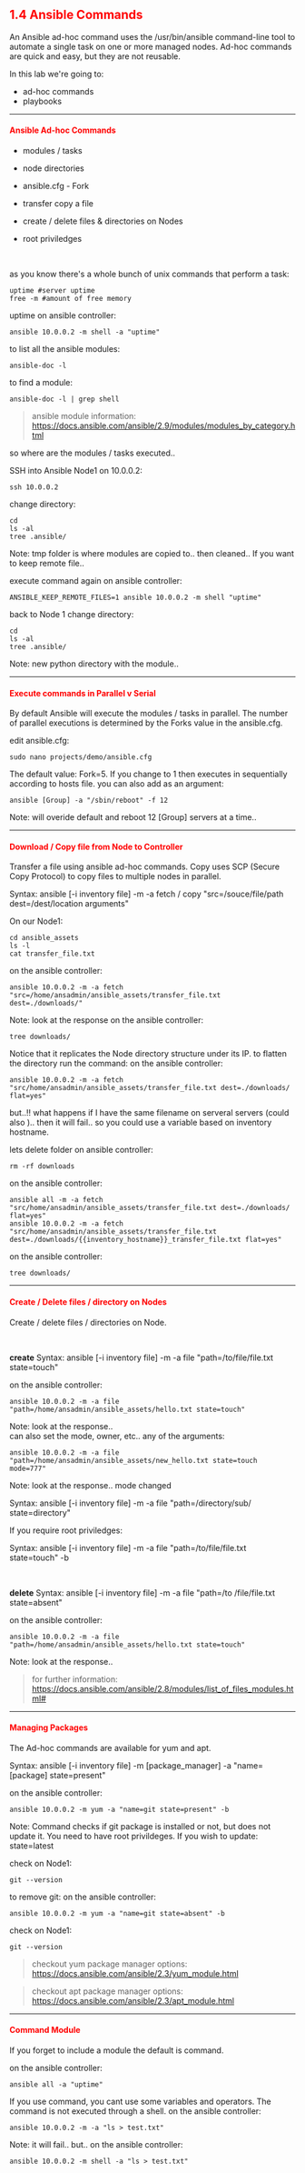 ## <font color='red'>1.4 Ansible Commands</font>
An Ansible ad-hoc command uses the /usr/bin/ansible command-line tool to automate a single task on one or more managed nodes. Ad-hoc commands are quick and easy, but they are not reusable.  

In this lab we're going to:
* ad-hoc commands
* playbooks

---

#### <font color='red'>Ansible Ad-hoc Commands</font>
* modules / tasks
* node directories
* ansible.cfg - Fork

* transfer copy a file
* create / delete files & directories on Nodes
* root priviledges

</br>

as you know there's a whole bunch of unix commands that perform a task:
```
uptime #server uptime
free -m #amount of free memory
```
uptime on ansible controller:
```
ansible 10.0.0.2 -m shell -a "uptime"
```
to list all the ansible modules:
```
ansible-doc -l
```
to find a module:
```
ansible-doc -l | grep shell
```

  > ansible module information: https://docs.ansible.com/ansible/2.9/modules/modules_by_category.html

so where are the modules / tasks executed..

SSH into Ansible Node1 on 10.0.0.2:
```
ssh 10.0.0.2
```
change directory:
```
cd
ls -al
tree .ansible/
```
Note: tmp folder is where modules are copied to..  then cleaned..
If you want to keep remote file..

execute command again on ansible controller:
```
ANSIBLE_KEEP_REMOTE_FILES=1 ansible 10.0.0.2 -m shell "uptime"
```
back to Node 1 change directory:
```
cd
ls -al
tree .ansible/
```
Note: new python directory with the module..

---

#### <font color='red'>Execute commands in Parallel v Serial</font>
By default Ansible will execute the modules / tasks in parallel.  The number of parallel executions is determined by the Forks value in the ansible.cfg.

edit ansible.cfg:
```
sudo nano projects/demo/ansible.cfg
```
The default value: Fork=5. If you change to 1 then executes in sequentially according to hosts file.
you can also add as an argument:
```
ansible [Group] -a "/sbin/reboot" -f 12
```
Note: will overide default and reboot 12 [Group] servers at a time..

---

#### <font color='red'>Download / Copy file from Node to Controller</font>
Transfer a file using ansible ad-hoc commands. Copy uses SCP (Secure Copy Protocol) to copy files to multiple nodes in parallel.

Syntax: ansible [-i inventory file] <servers> -m -a fetch / copy "src=/souce/file/path  dest=/dest/location arguments"

On our Node1:
```
cd ansible_assets
ls -l
cat transfer_file.txt
```
on the ansible controller:
```
ansible 10.0.0.2 -m -a fetch "src=/home/ansadmin/ansible_assets/transfer_file.txt dest=./downloads/"
```
Note: look at the response
on the ansible controller:
```
tree downloads/
```
Notice that it replicates the Node directory structure under its IP.
to flatten the directory run the command:
on the ansible controller:
```
ansible 10.0.0.2 -m -a fetch "src/home/ansadmin/ansible_assets/transfer_file.txt dest=./downloads/ flat=yes"
```
but..!!   what happens if I have the same filename on serveral servers (could also )..  then it will fail..  so you could use a variable based on inventory hostname.

lets delete folder on ansible controller:
```
rm -rf downloads
```

on the ansible controller:
```
ansible all -m -a fetch "src/home/ansadmin/ansible_assets/transfer_file.txt dest=./downloads/ flat=yes"
ansible 10.0.0.2 -m -a fetch  "src/home/ansadmin/ansible_assets/transfer_file.txt dest=./downloads/{{inventory_hostname}}_transfer_file.txt flat=yes"
```
on the ansible controller:
```
tree downloads/
```

---

#### <font color='red'>Create / Delete files / directory on Nodes</font>
Create / delete files / directories on Node.

</br>

**create**
Syntax: ansible [-i inventory file] <servers> -m -a file "path=/to/file/file.txt state=touch"

on the ansible controller:
```
ansible 10.0.0.2 -m -a file "path=/home/ansadmin/ansible_assets/hello.txt state=touch"
```
Note: look at the response..  
can also set the mode, owner, etc..  any of the arguments:
```
ansible 10.0.0.2 -m -a file "path=/home/ansadmin/ansible_assets/new_hello.txt state=touch mode=777"
```
Note: look at the response.. mode changed

Syntax: ansible [-i inventory file] <servers> -m -a file "path=/directory/sub/ state=directory"


If you require root priviledges:

Syntax: ansible [-i inventory file] <servers> -m -a file "path=/to/file/file.txt state=touch" -b

</br>

**delete**
Syntax: ansible [-i inventory file] <servers> -m -a file "path=/to /file/file.txt state=absent"

on the ansible controller:
```
ansible 10.0.0.2 -m -a file "path=/home/ansadmin/ansible_assets/hello.txt state=touch"
```
Note: look at the response..

  > for further information: https://docs.ansible.com/ansible/2.8/modules/list_of_files_modules.html#

---

#### <font color='red'>Managing Packages</font>
The Ad-hoc commands are available for yum and apt.

Syntax: ansible [-i inventory file] <servers> -m [package_manager] -a "name=[package] state=present"

on the ansible controller:
```
ansible 10.0.0.2 -m yum -a "name=git state=present" -b
```
Note: Command checks if git package is installed or not, but does not update it.  You need to have root privildeges. If you wish to update: state=latest

check on Node1:
```
git --version
```
to remove git:
on the ansible controller:
```
ansible 10.0.0.2 -m yum -a "name=git state=absent" -b
```
check on Node1:
```
git --version
```
  > checkout yum package manager options: https://docs.ansible.com/ansible/2.3/yum_module.html  

  > checkout apt package manager options: https://docs.ansible.com/ansible/2.3/apt_module.html

  ---

#### <font color='red'>Command Module</font>
If you forget to include a module the default is command.

on the ansible controller:
```
ansible all -a "uptime"
```
If you use command, you cant use some variables and operators.  The command is not executed through a shell.
on the ansible controller:
```
ansible 10.0.0.2 -m -a "ls > test.txt"
```
Note: it will fail..  but..
on the ansible controller:
```
ansible 10.0.0.2 -m shell -a "ls > test.txt"
```